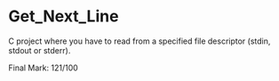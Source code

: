 # Get_Next_Line

C project where you have to read from a specified file descriptor
(stdin, stdout or stderr).

Final Mark: 121/100
